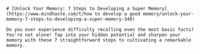 
    # [Unlock Your Memory: 7 Steps to Developing a Super Memory](https://www.mindhaste.com/t/how to develop a good memory/unlock-your-memory-7-steps-to-developing-a-super-memory-340)

    Do you ever experience difficulty recalling even the most basic facts? You're not alone! Tap into your hidden potential and sharpen your memory with these 7 straightforward steps to cultivating a remarkable memory.
    